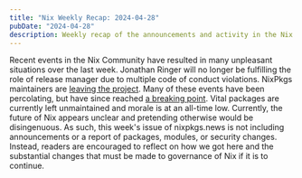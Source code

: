 ```yaml
---
title: "Nix Weekly Recap: 2024-04-28"
pubDate: "2024-04-28"
description: Weekly recap of the announcements and activity in the Nix community and on the NixPkgs package repository.
---
```


Recent events in the Nix Community have resulted in many unpleasant situations over the last week. Jonathan Ringer will no
longer be fulfilling the role of release manager due to multiple code of conduct violations. NixPkgs maintainers are [leaving
the project](https://github.com/NixOS/nixpkgs/issues?q=label%3A%228.has%3A+maintainer+removal%22+is%3Aclosed). Many of these
events have been percolating, but have since reached [a breaking point](https://kilo.bytesize.xyz/nix-the-breaking-point).
Vital packages are currently left unmaintained and morale is at an all-time low. Currently, the future of Nix appears unclear
and pretending otherwise would be disingenuous. As such, this week's issue of nixpkgs.news is not including announcements or a report of
packages, modules, or security changes. Instead, readers are encouraged to reflect on how we got here and the substantial changes
that must be made to governance of Nix if it is to continue.
